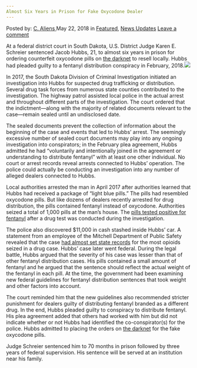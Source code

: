```yaml
---
Almost Six Years in Prison for Fake Oxycodone Dealer
---
```

<article class="post-listing post-25791 post type-post status-publish format-standard has-post-thumbnail hentry 
 tag-dealer tag-fake tag-oxycodone tag-prison tag-years">
<div class="post-inner">
<span>Posted by: <a href="https://www.deepdotweb.com/author/caliens/" title="">C. Aliens </a></span>
<span>May 22, 2018</span>
<span>in <a href="https://www.deepdotweb.com/category/deepdot-news/" rel="category tag">Featured</a>, <a href="https://www.deepdotweb.com/category/news-updates/" rel="category tag">News Updates</a></span>
<span><a href="https://www.deepdotweb.com/2018/05/22/almost-six-years-in-prison-for-fake-oxycodone-dealer/#respond">Leave a comment</a></span>


<p>At a federal district court in South Dakota, U.S. District Judge Karen E. Schreier sentenced Jacob Hubbs, 21, to almost six years in prison for ordering counterfeit oxycodone pills on <a href="https://www.deepdotweb.com/tag/darknet/">the darknet</a> to resell locally. Hubbs had pleaded guilty to a fentanyl distribution conspiracy in February, 2018.<img class="wp-image-25793 aligncenter" src="https://www.deepdotweb.com/wp-content/uploads/2018/05/word-image-41.jpeg" srcset="https://www.deepdotweb.com/wp-content/uploads/2018/05/word-image-41.jpeg 660w, https://www.deepdotweb.com/wp-content/uploads/2018/05/word-image-41-300x150.jpeg 300w" sizes="(max-width: 660px) 100vw, 660px" /></p>
<p>In 2017, the South Dakota Division of Criminal Investigation initiated an investigation into Hubbs for suspected drug trafficking or distribution. Several drug task forces from numerous state counties contributed to the investigation. The highway patrol assisted local police in the actual arrest and throughout different parts of the investigation. The court ordered that the indictment—along with the majority of related documents relevant to the case—remain sealed until an undisclosed date.</p>
<p>The sealed documents prevent the collection of information about the beginning of the case and events that led to Hubbs’ arrest. The seemingly excessive number of sealed court documents may play into any ongoing investigation into conspirators; in the February plea agreement, Hubbs admitted he had “voluntarily and intentionally joined in the agreement or understanding to distribute fentanyl” with at least one other individual. No court or arrest records reveal arrests connected to Hubbs’ operation. The police could actually be conducting an investigation into any number of alleged dealers connected to Hubbs.</p>
<p>Local authorities arrested the man in April 2017 after authorities learned that Hubbs had received a package of “light blue pills.” The pills had resembled oxycodone pills. But like dozens of dealers recently arrested for drug distribution, the pills contained fentanyl instead of oxycodone. Authorities seized a total of 1,000 pills at the man&#8217;s house. The <a href="https://www.deepdotweb.com/2014/04/06/energy-control-drug-testing-service-for-deepweb-users/">pills tested positive for fentanyl</a> after a drug test was conducted during the investigation.</p>
<p>The police also discovered $11,000 in cash stashed inside Hubbs’ car. A statement from an employee of the Mitchell Department of Public Safety revealed that the case <a href="https://www.deepdotweb.com/2017/10/25/south-dakota-teen-facingprison-ordering-20000-fentanyl-pills-form-dark-web/">had almost set state records</a> for the most opioids seized in a drug case. Hubbs’ case later went federal. During the legal battle, Hubbs argued that the severity of his case was lesser than that of other fentanyl distribution cases. His pills contained a small amount of fentanyl and he argued that the sentence should reflect the actual weight of the fentanyl in each pill. At the time, the government had been examining new federal guidelines for fentanyl distribution sentences that took weight and other factors into account.</p>
<p>The court reminded him that the new guidelines also recommended stricter punishment for dealers guilty of distributing fentanyl branded as a different drug. In the end, Hubbs pleaded guilty to conspiracy to distribute fentanyl. His plea agreement added that others had worked with him but did not indicate whether or not Hubbs had identified the co-conspirator(s) for the police. Hubbs admitted to placing the orders on <a href="https://www.deepdotweb.com/tag/darknet/">the darknet</a> for the fake oxycodone pills.</p>
<p>Judge Schreier sentenced him to 70 months in prison followed by three years of federal supervision. His sentence will be served at an institution near his family.</p>
</div>
<span style="display:none"><a href="https://www.deepdotweb.com/tag/dealer/" rel="tag">dealer</a> <a href="https://www.deepdotweb.com/tag/fake/" rel="tag">fake</a> <a href="https://www.deepdotweb.com/tag/oxycodone/" rel="tag">oxycodone</a> <a href="https://www.deepdotweb.com/tag/prison/" rel="tag">prison</a> <a href="https://www.deepdotweb.com/tag/years/" rel="tag">years</a></span> <span style="display:none" class="updated">2018-05-22</span>
<div style="display:none" class="vcard author" itemprop="author" itemscope itemtype="http://schema.org/Person"><strong class="fn" itemprop="name"><a href="https://www.deepdotweb.com/author/caliens/" title="Posts by C. Aliens" rel="author">C. Aliens</a></strong></div>
</div>
</article>

